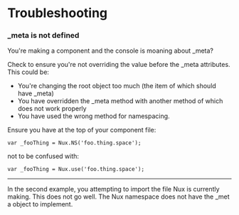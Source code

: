 # Troubleshooting

### _meta is not defined

You're making a component and the console is moaning about _meta?

Check to ensure you're not overriding the value before the _meta attributes. 
This could be:

+ You're changing the root object too much (the item of which should have _meta)
+ You have overridden the _meta method with another method of which does not work properly
+ You have used the wrong method for namespacing.

Ensure you have at the top of your component file:

    var _fooThing = Nux.NS('foo.thing.space');

not to be confused with:

    var _fooThing = Nux.use('foo.thing.space');

---
In the second example, you attempting to import the file Nux is currently making. This does not go well. The Nux namespace does not have the _met
a object to implement.